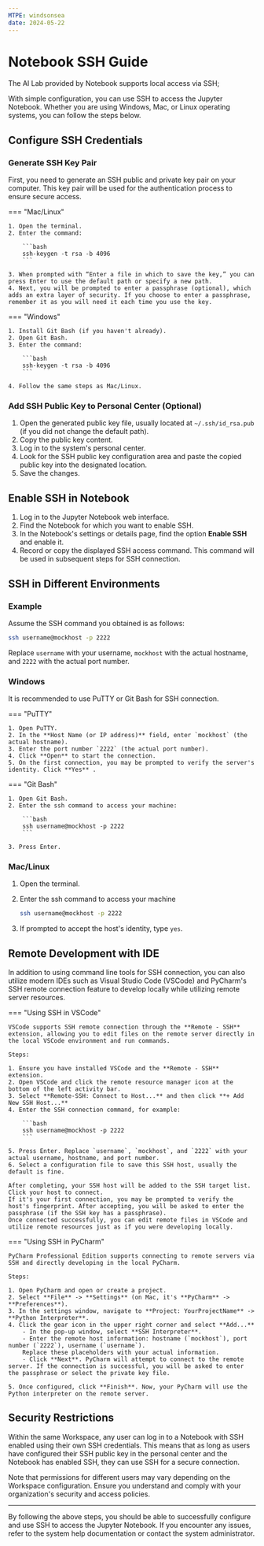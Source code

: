 ```yaml
---
MTPE: windsonsea
date: 2024-05-22
---
```


# Notebook SSH Guide

The AI Lab provided by Notebook supports local access via SSH;

With simple configuration, you can use SSH to access the Jupyter Notebook.
Whether you are using Windows, Mac, or Linux operating systems, you can follow the steps below.

## Configure SSH Credentials

### Generate SSH Key Pair

First, you need to generate an SSH public and private key pair on your computer. This key pair will be used for the authentication process to ensure secure access.

=== "Mac/Linux"

    1. Open the terminal.
    2. Enter the command:

        ```bash
        ssh-keygen -t rsa -b 4096
        ```

    3. When prompted with “Enter a file in which to save the key,” you can press Enter to use the default path or specify a new path.
    4. Next, you will be prompted to enter a passphrase (optional), which adds an extra layer of security. If you choose to enter a passphrase, remember it as you will need it each time you use the key.

=== "Windows"

    1. Install Git Bash (if you haven't already).
    2. Open Git Bash.
    3. Enter the command:

        ```bash
        ssh-keygen -t rsa -b 4096
        ```

    4. Follow the same steps as Mac/Linux.

### Add SSH Public Key to Personal Center (Optional)

1. Open the generated public key file, usually located at `~/.ssh/id_rsa.pub` (if you did not change the default path).
2. Copy the public key content.
3. Log in to the system's personal center.
4. Look for the SSH public key configuration area and paste the copied public key into the designated location.
5. Save the changes.

## Enable SSH in Notebook

1. Log in to the Jupyter Notebook web interface.
2. Find the Notebook for which you want to enable SSH.
3. In the Notebook's settings or details page, find the option **Enable SSH** and enable it.
4. Record or copy the displayed SSH access command. This command will be used in subsequent steps for SSH connection.

## SSH in Different Environments

### Example

Assume the SSH command you obtained is as follows:

```bash
ssh username@mockhost -p 2222
```

Replace `username` with your username, `mockhost` with the actual hostname, and `2222` with the actual port number.

### Windows

It is recommended to use PuTTY or Git Bash for SSH connection.

=== "PuTTY"
  
    1. Open PuTTY.
    2. In the **Host Name (or IP address)** field, enter `mockhost` (the actual hostname).
    3. Enter the port number `2222` (the actual port number).
    4. Click **Open** to start the connection.
    5. On the first connection, you may be prompted to verify the server's identity. Click **Yes** .

=== "Git Bash"
  
    1. Open Git Bash.
    2. Enter the ssh command to access your machine:

        ```bash
        ssh username@mockhost -p 2222
        ```

    3. Press Enter.

### Mac/Linux

1. Open the terminal.
2. Enter the ssh command to access your machine

    ```bash
    ssh username@mockhost -p 2222
    ```

3. If prompted to accept the host's identity, type `yes`.

## Remote Development with IDE

In addition to using command line tools for SSH connection, you can also utilize modern IDEs such as Visual Studio Code (VSCode) and PyCharm's SSH remote connection feature to develop locally while utilizing remote server resources.

=== "Using SSH in VSCode"

    VSCode supports SSH remote connection through the **Remote - SSH** extension, allowing you to edit files on the remote server directly in the local VSCode environment and run commands.

    Steps:

    1. Ensure you have installed VSCode and the **Remote - SSH** extension.
    2. Open VSCode and click the remote resource manager icon at the bottom of the left activity bar.
    3. Select **Remote-SSH: Connect to Host...** and then click **+ Add New SSH Host...**
    4. Enter the SSH connection command, for example:

        ```bash
        ssh username@mockhost -p 2222
        ```

    5. Press Enter. Replace `username`, `mockhost`, and `2222` with your actual username, hostname, and port number.
    6. Select a configuration file to save this SSH host, usually the default is fine.

    After completing, your SSH host will be added to the SSH target list. Click your host to connect.
    If it's your first connection, you may be prompted to verify the host's fingerprint. After accepting, you will be asked to enter the passphrase (if the SSH key has a passphrase).
    Once connected successfully, you can edit remote files in VSCode and utilize remote resources just as if you were developing locally.

=== "Using SSH in PyCharm"

    PyCharm Professional Edition supports connecting to remote servers via SSH and directly developing in the local PyCharm.

    Steps:

    1. Open PyCharm and open or create a project.
    2. Select **File** -> **Settings** (on Mac, it's **PyCharm** -> **Preferences**).
    3. In the settings window, navigate to **Project: YourProjectName** -> **Python Interpreter**.
    4. Click the gear icon in the upper right corner and select **Add...**
        - In the pop-up window, select **SSH Interpreter**.
        - Enter the remote host information: hostname (`mockhost`), port number (`2222`), username (`username`).
        Replace these placeholders with your actual information.
        - Click **Next**. PyCharm will attempt to connect to the remote server. If the connection is successful, you will be asked to enter the passphrase or select the private key file.

    5. Once configured, click **Finish**. Now, your PyCharm will use the Python interpreter on the remote server.

## Security Restrictions

Within the same Workspace, any user can log in to a Notebook with SSH enabled using their own SSH credentials.
This means that as long as users have configured their SSH public key in the personal center and the Notebook has enabled SSH, they can use SSH for a secure connection.

Note that permissions for different users may vary depending on the Workspace configuration. Ensure you understand and comply with your organization's security and access policies.

---

By following the above steps, you should be able to successfully configure and use SSH to access the Jupyter Notebook. If you encounter any issues, refer to the system help documentation or contact the system administrator.
